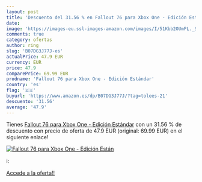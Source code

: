 ```yaml
---
layout: post
title: 'Descuento del 31.56 % en Fallout 76 para Xbox One - Edición Están'
date: 
image: 'https://images-eu.ssl-images-amazon.com/images/I/51Kbb2OUmPL._SL200_.jpg'
comments: true
category: ofertas
author: ring
slug: 'B07DG3J77J-es'
actualPrice: 47.9 EUR
currency: EUR
price: 47.9
comparePrice: 69.99 EUR
prodname: 'Fallout 76 para Xbox One - Edición Estándar'
country: 'es'
flag: '🇪🇸'
buyurl: 'https://www.amazon.es/dp/B07DG3J77J/?tag=tolees-21'
descuento: '31.56'
average: '47.9'
---
```


Tienes [Fallout 76 para Xbox One - Edición Estándar](https://www.amazon.es/dp/B07DG3J77J/?tag=tolees-21) con un 31.56 % de descuento con precio de oferta de 47.9 EUR (original: 69.99 EUR) en el siguiente enlace!

[![Fallout 76 para Xbox One - Edición Están](https://images-eu.ssl-images-amazon.com/images/I/51Kbb2OUmPL._SL200_.jpg)](https://www.amazon.es/dp/B07DG3J77J/?tag=tolees-21)

ℹ️:


[Accede a la oferta!!](https://www.amazon.es/dp/B07DG3J77J/?tag=tolees-21)

